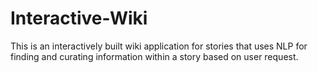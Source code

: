 # Interactive-Wiki
This is an interactively built wiki application for stories that uses NLP for finding and curating information within a story based on user request.
